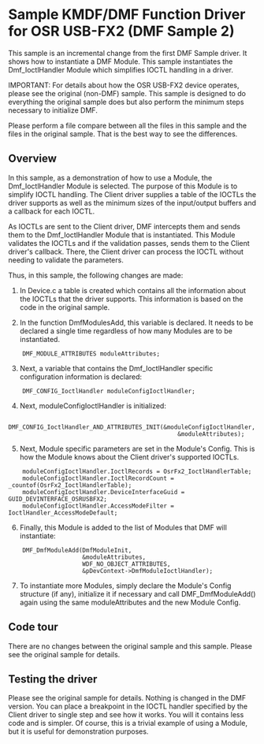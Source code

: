 <!---
    name: Sample KMDF/DMF Function Driver for OSR USB-FX2 (DMF Sample 2)
    platform: KMDF
    language: cpp
    category: USB
    description: Demonstrates how to instantiate a DMF Module in a WDF driver that uses DMF. This driver is based on the first DMF Sample driver.
    samplefwlink: http://go.microsoft.com/fwlink/p/?LinkId=620313
--->

Sample KMDF/DMF Function Driver for OSR USB-FX2 (DMF Sample 2)
==============================================================

This sample is an incremental change from the first DMF Sample driver. It shows how to instantiate a DMF Module. This sample instantiates the 
Dmf_IoctlHandler Module which simplifies IOCTL handling in a driver.

IMPORTANT: For details about how the OSR USB-FX2 device operates, please see the original (non-DMF) sample. This sample is designed to do everything
the original sample does but also perform the minimum steps necessary to initialize DMF.

Please perform a file compare between all the files in this sample and the files in the original sample. That is the best way to see the differences.

Overview
--------

In this sample, as a demonstration of how to use a Module, the Dmf_IoctlHandler Module is selected. The purpose of this Module
is to simplify IOCTL handling. The Client driver supplies a table of the IOCTLs the driver supports as well as the minimum sizes
of the input/output buffers and a callback for each IOCTL. 

As IOCTLs are sent to the Client driver, DMF intercepts them and sends them to the Dmf_IoctlHandler Module that is instantiated.
This Module validates the IOCTLs and if the validation passes, sends them to the Client driver's callback. There, the Client driver
can process the IOCTL without needing to validate the parameters.

Thus, in this sample, the following changes are made:

1. In Device.c a table is created which contains all the information about the IOCTLs that the driver supports. This information
is based on the code in the original sample.

2. In the function DmfModulesAdd, this variable is declared. It needs to be declared a single time regardless of how many Modules
are to be instantiated.
```
    DMF_MODULE_ATTRIBUTES moduleAttributes;
```
3. Next, a variable that contains the Dmf_IoctlHandler specific configuration information is declared:
```
    DMF_CONFIG_IoctlHandler moduleConfigIoctlHandler;
```
4. Next, moduleConfigIoctlHandler is initialized:
```
    DMF_CONFIG_IoctlHandler_AND_ATTRIBUTES_INIT(&moduleConfigIoctlHandler,
                                                &moduleAttributes);
```
5. Next, Module specific parameters are set in the Module's Config. This is how the Module knows about the Client driver's 
supported IOCTLs.
```
    moduleConfigIoctlHandler.IoctlRecords = OsrFx2_IoctlHandlerTable;
    moduleConfigIoctlHandler.IoctlRecordCount = _countof(OsrFx2_IoctlHandlerTable);
    moduleConfigIoctlHandler.DeviceInterfaceGuid = GUID_DEVINTERFACE_OSRUSBFX2;
    moduleConfigIoctlHandler.AccessModeFilter = IoctlHandler_AccessModeDefault;
```
6. Finally, this Module is added to the list of Modules that DMF will instantiate:
```
    DMF_DmfModuleAdd(DmfModuleInit, 
                     &moduleAttributes, 
                     WDF_NO_OBJECT_ATTRIBUTES, 
                     &pDevContext->DmfModuleIoctlHandler);
```
7. To instantiate more Modules, simply declare the Module's Config structure (if any), initialize it if necessary and
call DMF_DmfModuleAdd() again using the same moduleAttributes and the new Module Config.

Code tour
---------

There are no changes between the original sample and this sample. Please see the original sample for details.

Testing the driver
------------------

Please see the original sample for details. Nothing is changed in the DMF version. You can place a breakpoint in the IOCTL handler
specified by the Client driver to single step and see how it works. You will it contains less code and is simpler. Of course,
this is a trivial example of using a Module, but it is useful for demonstration purposes.

